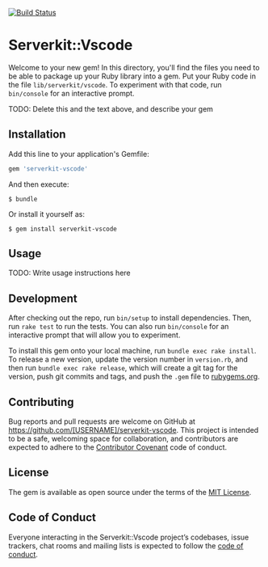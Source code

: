 [![Build Status](https://travis-ci.org/toshimaru/serverkit-vscode.svg?branch=master)](https://travis-ci.org/toshimaru/serverkit-vscode)

# Serverkit::Vscode

Welcome to your new gem! In this directory, you'll find the files you need to be able to package up your Ruby library into a gem. Put your Ruby code in the file `lib/serverkit/vscode`. To experiment with that code, run `bin/console` for an interactive prompt.

TODO: Delete this and the text above, and describe your gem

## Installation

Add this line to your application's Gemfile:

```ruby
gem 'serverkit-vscode'
```

And then execute:

    $ bundle

Or install it yourself as:

    $ gem install serverkit-vscode

## Usage

TODO: Write usage instructions here

## Development

After checking out the repo, run `bin/setup` to install dependencies. Then, run `rake test` to run the tests. You can also run `bin/console` for an interactive prompt that will allow you to experiment.

To install this gem onto your local machine, run `bundle exec rake install`. To release a new version, update the version number in `version.rb`, and then run `bundle exec rake release`, which will create a git tag for the version, push git commits and tags, and push the `.gem` file to [rubygems.org](https://rubygems.org).

## Contributing

Bug reports and pull requests are welcome on GitHub at https://github.com/[USERNAME]/serverkit-vscode. This project is intended to be a safe, welcoming space for collaboration, and contributors are expected to adhere to the [Contributor Covenant](http://contributor-covenant.org) code of conduct.

## License

The gem is available as open source under the terms of the [MIT License](https://opensource.org/licenses/MIT).

## Code of Conduct

Everyone interacting in the Serverkit::Vscode project’s codebases, issue trackers, chat rooms and mailing lists is expected to follow the [code of conduct](https://github.com/[USERNAME]/serverkit-vscode/blob/master/CODE_OF_CONDUCT.md).
